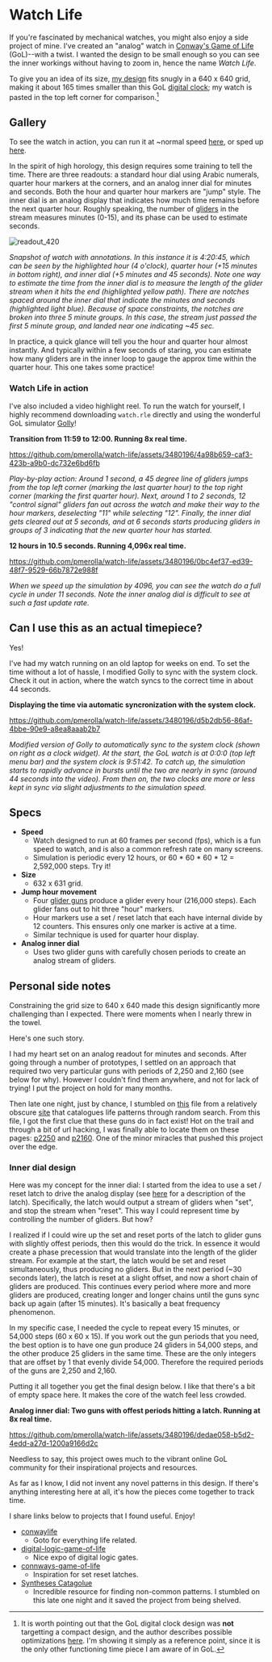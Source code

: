 # Watch Life

If you're fascinated by mechanical watches, you might also enjoy a side project of mine. I've created an "analog" watch in [Conway's Game of Life](https://en.wikipedia.org/wiki/Conway%27s_Game_of_Life) (GoL)--with a twist. I wanted the design to be small enough so you can see the inner workings without having to zoom in, hence the name *Watch Life*. 

To give you an idea of its size, [my design](https://copy.sh/life/?gist=5368d00b4e8329109a0af23dfdc85829&step=4) fits snugly in a 640 x 640 grid, making it about 165 times smaller than this GoL [digital clock](https://copy.sh/life/?gist=ca8ca84fd5f6ff82c29f7804061f547b&step=512); my watch is pasted in the top left corner for comparison.[^1]

## Gallery

To see the watch in action, you can run it at ~normal speed [here](https://copy.sh/life/?gist=5368d00b4e8329109a0af23dfdc85829&step=4), or sped up [here](https://copy.sh/life/?gist=5368d00b4e8329109a0af23dfdc85829&step=4096).

In the spirit of high horology, this design requires some training to tell the time. There are three readouts: a standard hour dial using Arabic numerals, quarter hour markers at the corners, and an analog inner dial for minutes and seconds. Both the hour and quarter hour markers are "jump" style. The inner dial is an analog display that indicates how much time remains before the next quarter hour. Roughly speaking, the number of [gliders](https://conwaylife.com/wiki/Glider) in the stream measures minutes (0-15), and its phase can be used to estimate seconds.

![readout_420](https://github.com/pmerolla/watch-life/assets/3480196/a8c86a86-8bad-497e-958b-eee63aa82713)

*Snapshot of watch with annotations. In this instance it is 4:20:45, which can be seen by the highlighted hour (4 o'clock), quarter hour (+15 minutes in bottom right), and inner dial (+5 minutes and 45 seconds). Note one way to estimate the time from the inner dial is to measure the length of the glider stream when it hits the end (highlighted yellow path). There are notches spaced around the inner dial that indicate the minutes and seconds (highlighted light blue). Because of space constraints, the notches are broken into three 5 minute groups. In this case, the stream just passed the first 5 minute group, and landed near one indicating ~45 sec.*

In practice, a quick glance will tell you the hour and quarter hour almost instantly. And typically within a few seconds of staring, you can estimate how many gliders are in the inner loop to gauge the approx time within the quarter hour. This one takes some practice!

### Watch Life in action

I've also included a video highlight reel. To run the watch for yourself, I highly recommend downloading `watch.rle` directly and using the wonderful GoL simulator [Golly](https://golly.sourceforge.io/)!

**Transition from 11:59 to 12:00. Running 8x real time.**

https://github.com/pmerolla/watch-life/assets/3480196/4a98b659-caf3-423b-a9b0-dc732e6bd6fb

*Play-by-play action: Around 1 second, a 45 degree line of gliders jumps from the top left corner (marking the last quarter hour) to the top right corner (marking the first quarter hour). Next, around 1 to 2 seconds, 12 "control signal" gliders fan out across the watch and make their way to the hour markers, deselecting "11" while selecting "12". Finally, the inner dial gets cleared out at 5 seconds, and at 6 seconds starts producing gliders in groups of 3 indicating that the new quarter hour has started.*

**12 hours in 10.5 seconds. Running 4,096x real time.**

https://github.com/pmerolla/watch-life/assets/3480196/0bc4ef37-ed39-48f7-9529-66b7872e988f

*When we speed up the simulation by 4096, you can see the watch do a full cycle in under 11 seconds. Note the inner analog dial is difficult to see at such a fast update rate.*

## Can I use this as an actual timepiece?

Yes! 

I've had my watch running on an old laptop for weeks on end. To set the time without a lot of hassle, I modified Golly to sync with the system clock. Check it out in action, where the watch syncs to the correct time in about 44 seconds.

**Displaying the time via automatic syncronization with the system clock.**

https://github.com/pmerolla/watch-life/assets/3480196/d5b2db56-86af-4bbe-90e9-a8ea8aaab2b7

*Modified version of Golly to automatically sync to the system clock (shown on right as a clock widget). At the start, the GoL watch is at 0:0:0 (top left menu bar) and the system clock is 9:51:42. To catch up, the simulation starts to rapidly advance in bursts until the two are nearly in sync (around 44 seconds into the video). From then on, the two clocks are more or less kept in sync via slight adjustments to the simulation speed.*

## Specs

* **Speed**
  * Watch designed to run at 60 frames per second (fps), which is a fun speed to watch, and is also a common refresh rate on many screens. 
  * Simulation is periodic every 12 hours, or 60 * 60 * 60 * 12 = 2,592,000 steps. Try it!
* **Size**
  * 632 x 631 grid.
* **Jump hour movement**
  * Four [glider guns](https://en.wikipedia.org/wiki/Gun_(cellular_automaton)) produce a glider every hour (216,000 steps). Each glider fans out to hit three "hour" markers.
  * Hour markers use a set / reset latch that each have internal divide by 12 counters. This ensures only one marker is active at a time.
  * Similar technique is used for quarter hour display.
* **Analog inner dial**
  * Uses two glider guns with carefully chosen periods to create an analog stream of gliders.

## Personal side notes

Constraining the grid size to 640 x 640 made this design significantly more challenging than I expected. There were moments when I nearly threw in the towel. 

Here's one such story. 

I had my heart set on an analog readout for minutes and seconds. After going through a number of prototypes, I settled on an approach that required two very particular guns with periods of 2,250 and 2,160 (see below for why). However I couldn't find them anywhere, and not for lack of trying! I put the project on hold for many months.

Then late one night, just by chance, I stumbled on [this](https://catagolue.hatsya.com/textcensus/b3s23/synthesis-costs/gun) file from a relatively obscure [site]([https://catagolue.hatsya.com/textcensus/b3s23/synthesis-costs/gun](https://catagolue.hatsya.com/home)) that catalogues life patterns through random search. From this file, I got the first clue that these guns do in fact exist! Hot on the trail and through a bit of url hacking, I was finally able to locate them on these pages: [p2250](https://catagolue.hatsya.com/census/b3s23/synthesis-costs/gun?offset=1600) and [p2160](https://catagolue.hatsya.com/census/b3s23/synthesis-costs/gun?offset=2300). One of the minor miracles that pushed this project over the edge.

### Inner dial design ###

Here was my concept for the inner dial: I started from the idea to use a set / reset latch to drive the analog display (see [here](https://www.alanzucconi.com/2020/10/13/conways-game-of-life/) for a description of the latch). Specifically, the latch would output a stream of gliders when "set", and stop the stream when "reset". This way I could represent time by controlling the number of gliders. But how?

I realized if I could wire up the set and reset ports of the latch to glider guns with slightly offest periods, then this would do the trick. In essence it would create a phase precession that would translate into the length of the glider stream. For example at the start, the latch would be set and reset simultaneously, thus producing no gliders. But in the next period (~30 seconds later), the latch is reset at a slight offset, and now a short chain of gliders are produced. This continues every period where more and more gliders are produced, creating longer and longer chains until the guns sync back up again (after 15 minutes). It's basically a beat frequency phenomenon.

In my specific case, I needed the cycle to repeat every 15 minutes, or 54,000 steps (60 x 60 x 15). If you work out the gun periods that you need, the best option is to have one gun produce 24 gliders in 54,000 steps, and the other produce 25 gliders in the same time. These are the only integers that are offset by 1 that evenly divide 54,000. Therefore the required periods of the guns are 2,250 and 2,160. 

Putting it all together you get the final design below. I like that there's a bit of empty space here. It makes the core of the watch feel less crowded.

**Analog inner dial: Two guns with offest periods hitting a latch. Running at 8x real time.**

https://github.com/pmerolla/watch-life/assets/3480196/dedae058-b5d2-4edd-a27d-1200a9166d2c

Needless to say, this project owes much to the vibrant online GoL community for their inspirational projects and resources. 

As far as I know, I did not invent any novel patterns in this design. If there's anything interesting here at all, it's how the pieces come together to track time.

I share links below to projects that I found useful. Enjoy!

- [conwaylife](https://conwaylife.com/wiki/)
  - Goto for everything life related.
- [digital-logic-game-of-life](https://nicholas.carlini.com/writing/2020/digital-logic-game-of-life.html)
  - Nice expo of digital logic gates.
- [connways-game-of-life](https://www.alanzucconi.com/2020/10/13/conways-game-of-life/)
  - Inspiration for set reset latches.
- [Syntheses Catagolue](https://catagolue.hatsya.com/syntheses)
  - Incredible resource for finding non-common patterns. I stumbled on this late one night and it saved the project from being shelved.

[^1]: It is worth pointing out that the GoL digital clock design was **not** targetting a compact design, and the author describes possible optimizations [here](https://codegolf.stackexchange.com/questions/88783/build-a-digital-clock-in-conways-game-of-life). I'm showing it simply as a reference point, since it is the only other functioning time piece I am aware of in GoL.
